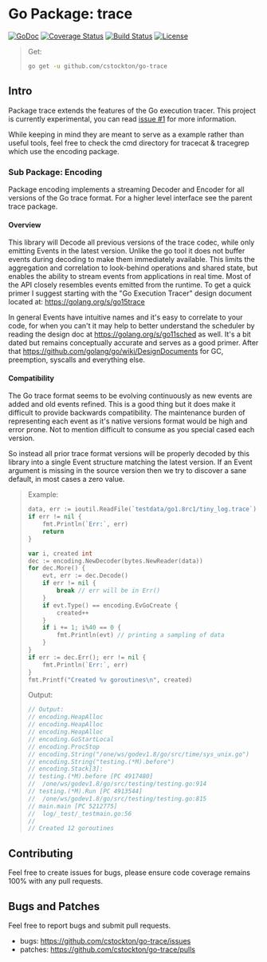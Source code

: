 # Go Package: trace

  [![GoDoc](http://img.shields.io/badge/go-documentation-blue.svg?style=flat-square)](http://godoc.org/github.com/cstockton/go-trace)
  [![Coverage Status](https://img.shields.io/codecov/c/github/cstockton/go-trace/master.svg?style=flat-square)](https://codecov.io/github/cstockton/go-trace?branch=master)
  [![Build Status](http://img.shields.io/travis/cstockton/go-trace.svg?style=flat-square)](https://travis-ci.org/cstockton/go-trace)
  [![License](http://img.shields.io/badge/license-mit-blue.svg?style=flat-square)](https://raw.githubusercontent.com/cstockton/go-trace/master/LICENSE)

  > Get:
  > ```bash
  > go get -u github.com/cstockton/go-trace
  > ```


## Intro

Package trace extends the features of the Go execution tracer. This project is
currently experimental, you can read [issue #1](https://github.com/cstockton/go-trace/issues/1) for more information.

While keeping in mind they are meant to serve as a example rather than useful
tools, feel free to check the cmd directory for tracecat & tracegrep which use
the encoding package.

### Sub Package: Encoding

  Package encoding implements a streaming Decoder and Encoder for all versions
  of the Go trace format. For a higher level interface see the parent trace
  package.

#### Overview

  This library will Decode all previous versions of the trace codec, while only
  emitting Events in the latest version. Unlike the go tool it does not buffer
  events during decoding to make them immediately available. This limits the
  aggregation and correlation to look-behind operations and shared state, but
  enables the ability to stream events from applications in real time. Most of
  the API closely resembles events emitted from the runtime. To get a quick
  primer I suggest starting with the "Go Execution Tracer" design document
  located at: https://golang.org/s/go15trace

  In general Events have intuitive names and it's easy to correlate to your
  code, for when you can't it may help to better understand the scheduler by
  reading the design doc at https://golang.org/s/go11sched as well. It's a bit
  dated but remains conceptually accurate and serves as a good primer. After
  that https://github.com/golang/go/wiki/DesignDocuments for GC, preemption,
  syscalls and everything else.

#### Compatibility

  The Go trace format seems to be evolving continuously as new events are added
  and old events refined. This is a good thing but it does make it difficult to
  provide backwards compatibility. The maintenance burden of representing each
  event as it's native versions format would be high and error prone. Not to
  mention difficult to consume as you special cased each version.

  So instead all prior trace format versions will be properly decoded by this
  library into a single Event structure matching the latest version. If an
  Event argument is missing in the source version then we try to discover a
  sane default, in most cases a zero value.

  > Example:
  > ```Go
  > data, err := ioutil.ReadFile(`testdata/go1.8rc1/tiny_log.trace`)
  > if err != nil {
  > 	fmt.Println(`Err:`, err)
  > 	return
  > }
  >
  > var i, created int
  > dec := encoding.NewDecoder(bytes.NewReader(data))
  > for dec.More() {
  > 	evt, err := dec.Decode()
  > 	if err != nil {
  > 		break // err will be in Err()
  > 	}
  > 	if evt.Type() == encoding.EvGoCreate {
  > 		created++
  > 	}
  > 	if i += 1; i%40 == 0 {
  > 		fmt.Println(evt) // printing a sampling of data
  > 	}
  > }
  > if err := dec.Err(); err != nil {
  > 	fmt.Println(`Err:`, err)
  > }
  > fmt.Printf("Created %v goroutines\n", created)
  > ```
  >
  > Output:
  > ```Go
  > // Output:
  > // encoding.HeapAlloc
  > // encoding.HeapAlloc
  > // encoding.HeapAlloc
  > // encoding.GoStartLocal
  > // encoding.ProcStop
  > // encoding.String("/one/ws/godev1.8/go/src/time/sys_unix.go")
  > // encoding.String("testing.(*M).before")
  > // encoding.Stack[3]:
  > // testing.(*M).before [PC 4917480]
  > // 	/one/ws/godev1.8/go/src/testing/testing.go:914
  > // testing.(*M).Run [PC 4913544]
  > // 	/one/ws/godev1.8/go/src/testing/testing.go:815
  > // main.main [PC 5212775]
  > // 	log/_test/_testmain.go:56
  > //
  > // Created 12 goroutines
  > ```


## Contributing

Feel free to create issues for bugs, please ensure code coverage remains 100%
with any pull requests.


## Bugs and Patches

  Feel free to report bugs and submit pull requests.

  * bugs:
    <https://github.com/cstockton/go-trace/issues>
  * patches:
    <https://github.com/cstockton/go-trace/pulls>
